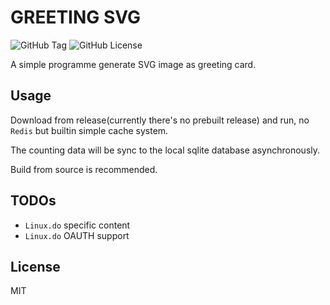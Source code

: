 # GREETING SVG

![GitHub Tag](https://img.shields.io/github/v/tag/cxw620/greeting-svg)
![GitHub License](https://img.shields.io/github/license/cxw620/greeting-svg)

A simple programme generate SVG image as greeting card.

## Usage

Download from release(currently there's no prebuilt release) and run, no `Redis` but builtin simple cache system.

The counting data will be sync to the local sqlite database asynchronously.

Build from source is recommended.

## TODOs

- `Linux.do` specific content
- `Linux.do` OAUTH support

## License

MIT
